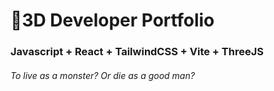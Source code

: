 # 🚀3D Developer Portfolio

### Javascript + React + TailwindCSS + Vite + ThreeJS
###### To live as a monster? Or die as a good man?
